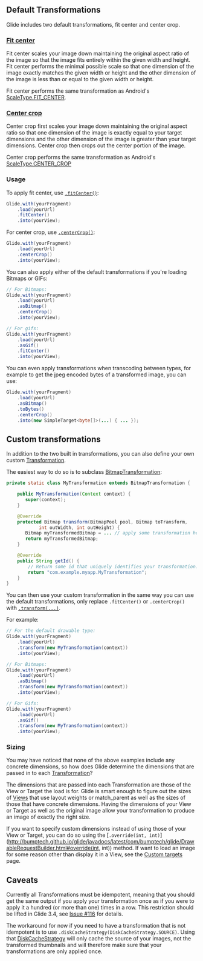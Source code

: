 ## Default Transformations
Glide includes two default transformations, fit center and center crop.

### [Fit center](http://bumptech.github.io/glide/javadocs/latest/com/bumptech/glide/load/resource/bitmap/FitCenter.html) 
Fit center scales your image down maintaining the original aspect ratio of the image so that the image fits entirely within the given width and height. Fit center performs the minimal possible scale so that one dimension of the image exactly matches the given width or height and the other dimension of the image is less than or equal to the given width or height. 

Fit center performs the same transformation as Android's [ScaleType.FIT_CENTER](http://developer.android.com/reference/android/widget/ImageView.ScaleType.html).

### [Center crop](http://bumptech.github.io/glide/javadocs/latest/com/bumptech/glide/load/resource/bitmap/CenterCrop.html)
Center crop first scales your image down maintaining the original aspect ratio so that one dimension of the image is exactly equal to your target dimensions and the other dimension of the image is greater than your target dimensions. Center crop then crops out the center portion of the image. 

Center crop performs the same transformation as Android's [ScaleType.CENTER_CROP](http://developer.android.com/reference/android/widget/ImageView.ScaleType.html)

### Usage

To apply fit center, use [``.fitCenter()``](http://bumptech.github.io/glide/javadocs/latest/com/bumptech/glide/DrawableRequestBuilder.html#fitCenter()):
```java
Glide.with(yourFragment)
    .load(yourUrl)
    .fitCenter()
    .into(yourView);
```

For center crop, use [``.centerCrop()``](http://bumptech.github.io/glide/javadocs/latest/com/bumptech/glide/DrawableRequestBuilder.html#centerCrop()):
```java
Glide.with(yourFragment)
    .load(yourUrl)
    .centerCrop()
    .into(yourView);
```

You can also apply either of the default transformations if you're loading Bitmaps or GIFs:
```java
// For Bitmaps:
Glide.with(yourFragment)
    .load(yourUrl)
    .asBitmap()
    .centerCrop()
    .into(yourView);

// For gifs:
Glide.with(yourFragment)
    .load(yourUrl)
    .asGif()
    .fitCenter()
    .into(yourView);
```

You can even apply transformations when transcoding between types, for example to get the jpeg encoded bytes of a transformed image, you can use:

```java
Glide.with(yourFragment)
    .load(yourUrl)
    .asBitmap()
    .toBytes()
    .centerCrop()
    .into(new SimpleTarget<byte[]>(...) { ... });
```

## Custom transformations

In addition to the two built in transformations, you can also define your own custom [Transformation](http://bumptech.github.io/glide/javadocs/latest/com/bumptech/glide/load/Transformation.html). 

The easiest way to do so is to subclass [BitmapTransformation](http://bumptech.github.io/glide/javadocs/latest/com/bumptech/glide/load/resource/bitmap/BitmapTransformation.html):

```java
private static class MyTransformation extends BitmapTransformation {

    public MyTransformation(Context context) {
       super(context);
    }

    @Override
    protected Bitmap transform(BitmapPool pool, Bitmap toTransform, 
            int outWidth, int outHeight) {
       Bitmap myTransformedBitmap = ... // apply some transformation here.
       return myTransformedBitmap;
    }

    @Override
    public String getId() {
        // Return some id that uniquely identifies your transformation.
        return "com.example.myapp.MyTransformation";
    }
}
```

You can then use your custom transformation in the same way you can use the default transformations, only replace ``.fitCenter()`` or ``.centerCrop()`` with [``.transform(...)``](http://bumptech.github.io/glide/javadocs/latest/com/bumptech/glide/DrawableRequestBuilder.html#transform(com.bumptech.glide.load.resource.bitmap.BitmapTransformation...)).

For example:

```java
// For the default drawable type:
Glide.with(yourFragment)
    .load(yourUrl)
    .transform(new MyTransformation(context))
    .into(yourView);

// For Bitmaps:
Glide.with(yourFragment)
    .load(yourUrl)
    .asBitmap()
    .transform(new MyTransformation(context))
    .into(yourView);

// For Gifs:
Glide.with(yourFragment)
    .load(yourUrl)
    .asGif()
    .transform(new MyTransformation(context))
    .into(yourView);
```

### Sizing
You may have noticed that none of the above examples include any concrete dimensions, so how does Glide determine the dimensions that are passed in to each [Transformation](http://bumptech.github.io/glide/javadocs/latest/com/bumptech/glide/load/Transformation.html)? 

The dimensions that are passed into each Transformation are those of the View or Target the load is for. Glide is smart enough to figure out the sizes of [Views](http://developer.android.com/reference/android/view/View.html) that use layout weights or match_parent as well as the sizes of those that have concrete dimensions. Having the dimensions of your View or Target as well as the original image allow your transformation to produce an image of exactly the right size.

If you want to specify custom dimensions instead of using those of your View or Target, you can do so using the [``.override(int, int)``](http://bumptech.github.io/glide/javadocs/latest/com/bumptech/glide/DrawableRequestBuilder.html#override(int, int)) method. If want to load an image for some reason other than display it in a View, see the [Custom targets](https://github.com/bumptech/glide/wiki/Custom-targets) page.

## Caveats
Currently all Transformations must be idempotent, meaning that you should get the same output if you apply your transformation once as if you were to apply it a hundred (or more than one) times in a row. This restriction should be lifted in Glide 3.4, see [Issue #116](https://github.com/bumptech/glide/issues/116) for details.

The workaround for now if you need to have a transformation that is not idempotent is to use ``.diskCacheStrategy(DiskCacheStrategy.SOURCE)``. Using that [DiskCacheStrategy](http://bumptech.github.io/glide/javadocs/latest/com/bumptech/glide/load/engine/DiskCacheStrategy.html) will only cache the source of your images, not the transformed thumbnails and will therefore make sure that your transformations are only applied once.
